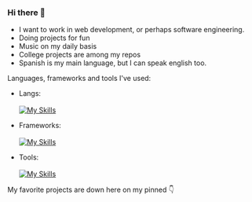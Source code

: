 ### Hi there 👋

+ I want to work in web development, or perhaps software engineering.
+ Doing projects for fun
+ Music on my daily basis
+ College projects are among my repos
+ Spanish is my main language, but I can speak english too.

Languages, frameworks and tools I've used:</br>
+ Langs:\
    \
    [![My Skills](https://skillicons.dev/icons?i=py,c,java,js,ts,css,html,md)](https://skillicons.dev)
+ Frameworks:\
    \
    [![My Skills](https://skillicons.dev/icons?i=bootstrap,express,vue)](https://skillicons.dev)
    
+ Tools:\
    \
    [![My Skills](https://skillicons.dev/icons?i=vscode,github,mysql,postgres)](https://skillicons.dev)

My favorite projects are down here on my pinned 👇
